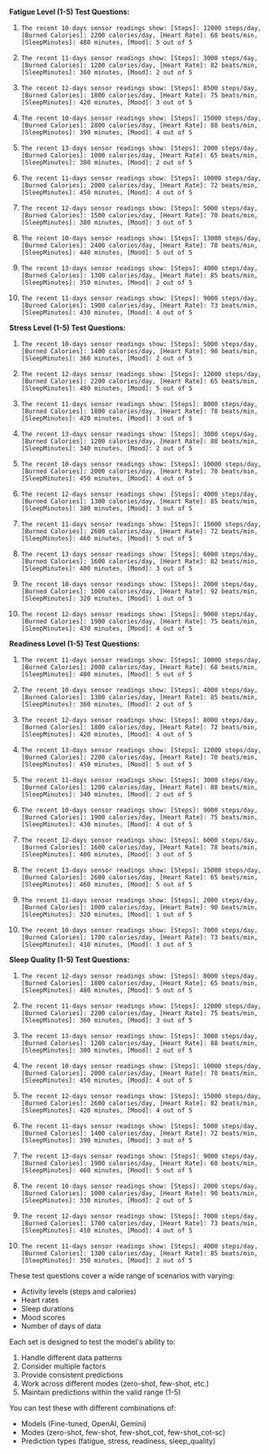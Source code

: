 
**Fatigue Level (1-5) Test Questions:**
1. ```
   The recent 10-days sensor readings show: [Steps]: 12000 steps/day, [Burned Calories]: 2200 calories/day, [Heart Rate]: 68 beats/min, [SleepMinutes]: 480 minutes, [Mood]: 5 out of 5
   ```
2. ```
   The recent 11-days sensor readings show: [Steps]: 3000 steps/day, [Burned Calories]: 1200 calories/day, [Heart Rate]: 82 beats/min, [SleepMinutes]: 360 minutes, [Mood]: 2 out of 5
   ```
3. ```
   The recent 12-days sensor readings show: [Steps]: 8500 steps/day, [Burned Calories]: 1800 calories/day, [Heart Rate]: 75 beats/min, [SleepMinutes]: 420 minutes, [Mood]: 3 out of 5
   ```
4. ```
   The recent 10-days sensor readings show: [Steps]: 15000 steps/day, [Burned Calories]: 2800 calories/day, [Heart Rate]: 88 beats/min, [SleepMinutes]: 390 minutes, [Mood]: 4 out of 5
   ```
5. ```
   The recent 13-days sensor readings show: [Steps]: 2000 steps/day, [Burned Calories]: 1000 calories/day, [Heart Rate]: 65 beats/min, [SleepMinutes]: 300 minutes, [Mood]: 2 out of 5
   ```
6. ```
   The recent 11-days sensor readings show: [Steps]: 10000 steps/day, [Burned Calories]: 2000 calories/day, [Heart Rate]: 72 beats/min, [SleepMinutes]: 450 minutes, [Mood]: 4 out of 5
   ```
7. ```
   The recent 12-days sensor readings show: [Steps]: 5000 steps/day, [Burned Calories]: 1500 calories/day, [Heart Rate]: 70 beats/min, [SleepMinutes]: 380 minutes, [Mood]: 3 out of 5
   ```
8. ```
   The recent 10-days sensor readings show: [Steps]: 13000 steps/day, [Burned Calories]: 2400 calories/day, [Heart Rate]: 78 beats/min, [SleepMinutes]: 440 minutes, [Mood]: 5 out of 5
   ```
9. ```
   The recent 13-days sensor readings show: [Steps]: 4000 steps/day, [Burned Calories]: 1300 calories/day, [Heart Rate]: 85 beats/min, [SleepMinutes]: 350 minutes, [Mood]: 2 out of 5
   ```
10. ```
    The recent 11-days sensor readings show: [Steps]: 9000 steps/day, [Burned Calories]: 1900 calories/day, [Heart Rate]: 73 beats/min, [SleepMinutes]: 430 minutes, [Mood]: 4 out of 5
    ```

**Stress Level (1-5) Test Questions:**
1. ```
   The recent 10-days sensor readings show: [Steps]: 5000 steps/day, [Burned Calories]: 1400 calories/day, [Heart Rate]: 90 beats/min, [SleepMinutes]: 360 minutes, [Mood]: 2 out of 5
   ```
2. ```
   The recent 12-days sensor readings show: [Steps]: 12000 steps/day, [Burned Calories]: 2200 calories/day, [Heart Rate]: 65 beats/min, [SleepMinutes]: 480 minutes, [Mood]: 5 out of 5
   ```
3. ```
   The recent 11-days sensor readings show: [Steps]: 8000 steps/day, [Burned Calories]: 1800 calories/day, [Heart Rate]: 78 beats/min, [SleepMinutes]: 420 minutes, [Mood]: 3 out of 5
   ```
4. ```
   The recent 13-days sensor readings show: [Steps]: 3000 steps/day, [Burned Calories]: 1200 calories/day, [Heart Rate]: 88 beats/min, [SleepMinutes]: 340 minutes, [Mood]: 2 out of 5
   ```
5. ```
   The recent 10-days sensor readings show: [Steps]: 10000 steps/day, [Burned Calories]: 2000 calories/day, [Heart Rate]: 70 beats/min, [SleepMinutes]: 450 minutes, [Mood]: 4 out of 5
   ```
6. ```
   The recent 12-days sensor readings show: [Steps]: 4000 steps/day, [Burned Calories]: 1300 calories/day, [Heart Rate]: 85 beats/min, [SleepMinutes]: 380 minutes, [Mood]: 3 out of 5
   ```
7. ```
   The recent 11-days sensor readings show: [Steps]: 15000 steps/day, [Burned Calories]: 2600 calories/day, [Heart Rate]: 72 beats/min, [SleepMinutes]: 460 minutes, [Mood]: 5 out of 5
   ```
8. ```
   The recent 13-days sensor readings show: [Steps]: 6000 steps/day, [Burned Calories]: 1600 calories/day, [Heart Rate]: 82 beats/min, [SleepMinutes]: 400 minutes, [Mood]: 3 out of 5
   ```
9. ```
   The recent 10-days sensor readings show: [Steps]: 2000 steps/day, [Burned Calories]: 1000 calories/day, [Heart Rate]: 92 beats/min, [SleepMinutes]: 320 minutes, [Mood]: 1 out of 5
   ```
10. ```
    The recent 12-days sensor readings show: [Steps]: 9000 steps/day, [Burned Calories]: 1900 calories/day, [Heart Rate]: 75 beats/min, [SleepMinutes]: 430 minutes, [Mood]: 4 out of 5
    ```

**Readiness Level (1-5) Test Questions:**
1. ```
   The recent 11-days sensor readings show: [Steps]: 10000 steps/day, [Burned Calories]: 2000 calories/day, [Heart Rate]: 68 beats/min, [SleepMinutes]: 480 minutes, [Mood]: 5 out of 5
   ```
2. ```
   The recent 10-days sensor readings show: [Steps]: 4000 steps/day, [Burned Calories]: 1300 calories/day, [Heart Rate]: 85 beats/min, [SleepMinutes]: 360 minutes, [Mood]: 2 out of 5
   ```
3. ```
   The recent 12-days sensor readings show: [Steps]: 8000 steps/day, [Burned Calories]: 1800 calories/day, [Heart Rate]: 72 beats/min, [SleepMinutes]: 420 minutes, [Mood]: 4 out of 5
   ```
4. ```
   The recent 13-days sensor readings show: [Steps]: 12000 steps/day, [Burned Calories]: 2200 calories/day, [Heart Rate]: 70 beats/min, [SleepMinutes]: 450 minutes, [Mood]: 5 out of 5
   ```
5. ```
   The recent 11-days sensor readings show: [Steps]: 3000 steps/day, [Burned Calories]: 1200 calories/day, [Heart Rate]: 88 beats/min, [SleepMinutes]: 340 minutes, [Mood]: 2 out of 5
   ```
6. ```
   The recent 10-days sensor readings show: [Steps]: 9000 steps/day, [Burned Calories]: 1900 calories/day, [Heart Rate]: 75 beats/min, [SleepMinutes]: 430 minutes, [Mood]: 4 out of 5
   ```
7. ```
   The recent 12-days sensor readings show: [Steps]: 6000 steps/day, [Burned Calories]: 1600 calories/day, [Heart Rate]: 78 beats/min, [SleepMinutes]: 400 minutes, [Mood]: 3 out of 5
   ```
8. ```
   The recent 13-days sensor readings show: [Steps]: 15000 steps/day, [Burned Calories]: 2600 calories/day, [Heart Rate]: 65 beats/min, [SleepMinutes]: 460 minutes, [Mood]: 5 out of 5
   ```
9. ```
   The recent 11-days sensor readings show: [Steps]: 2000 steps/day, [Burned Calories]: 1000 calories/day, [Heart Rate]: 90 beats/min, [SleepMinutes]: 320 minutes, [Mood]: 1 out of 5
   ```
10. ```
    The recent 10-days sensor readings show: [Steps]: 7000 steps/day, [Burned Calories]: 1700 calories/day, [Heart Rate]: 73 beats/min, [SleepMinutes]: 410 minutes, [Mood]: 3 out of 5
    ```

**Sleep Quality (1-5) Test Questions:**
1. ```
   The recent 12-days sensor readings show: [Steps]: 8000 steps/day, [Burned Calories]: 1800 calories/day, [Heart Rate]: 65 beats/min, [SleepMinutes]: 480 minutes, [Mood]: 5 out of 5
   ```
2. ```
   The recent 11-days sensor readings show: [Steps]: 12000 steps/day, [Burned Calories]: 2200 calories/day, [Heart Rate]: 75 beats/min, [SleepMinutes]: 360 minutes, [Mood]: 3 out of 5
   ```
3. ```
   The recent 13-days sensor readings show: [Steps]: 3000 steps/day, [Burned Calories]: 1200 calories/day, [Heart Rate]: 88 beats/min, [SleepMinutes]: 300 minutes, [Mood]: 2 out of 5
   ```
4. ```
   The recent 10-days sensor readings show: [Steps]: 10000 steps/day, [Burned Calories]: 2000 calories/day, [Heart Rate]: 70 beats/min, [SleepMinutes]: 450 minutes, [Mood]: 4 out of 5
   ```
5. ```
   The recent 12-days sensor readings show: [Steps]: 15000 steps/day, [Burned Calories]: 2600 calories/day, [Heart Rate]: 82 beats/min, [SleepMinutes]: 420 minutes, [Mood]: 4 out of 5
   ```
6. ```
   The recent 11-days sensor readings show: [Steps]: 5000 steps/day, [Burned Calories]: 1400 calories/day, [Heart Rate]: 72 beats/min, [SleepMinutes]: 390 minutes, [Mood]: 3 out of 5
   ```
7. ```
   The recent 13-days sensor readings show: [Steps]: 9000 steps/day, [Burned Calories]: 1900 calories/day, [Heart Rate]: 68 beats/min, [SleepMinutes]: 460 minutes, [Mood]: 5 out of 5
   ```
8. ```
   The recent 10-days sensor readings show: [Steps]: 2000 steps/day, [Burned Calories]: 1000 calories/day, [Heart Rate]: 90 beats/min, [SleepMinutes]: 330 minutes, [Mood]: 2 out of 5
   ```
9. ```
   The recent 12-days sensor readings show: [Steps]: 7000 steps/day, [Burned Calories]: 1700 calories/day, [Heart Rate]: 73 beats/min, [SleepMinutes]: 410 minutes, [Mood]: 4 out of 5
   ```
10. ```
    The recent 11-days sensor readings show: [Steps]: 4000 steps/day, [Burned Calories]: 1300 calories/day, [Heart Rate]: 85 beats/min, [SleepMinutes]: 350 minutes, [Mood]: 2 out of 5
    ```

These test questions cover a wide range of scenarios with varying:
- Activity levels (steps and calories)
- Heart rates
- Sleep durations
- Mood scores
- Number of days of data

Each set is designed to test the model's ability to:
1. Handle different data patterns
2. Consider multiple factors
3. Provide consistent predictions
4. Work across different modes (zero-shot, few-shot, etc.)
5. Maintain predictions within the valid range (1-5)

You can test these with different combinations of:
- Models (Fine-tuned, OpenAI, Gemini)
- Modes (zero-shot, few-shot, few-shot_cot, few-shot_cot-sc)
- Prediction types (fatigue, stress, readiness, sleep_quality)

